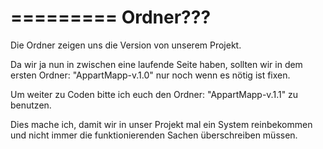 =========
Ordner???
=========

Die Ordner zeigen uns die Version von unserem Projekt.

Da wir ja nun in zwischen eine laufende Seite haben, sollten wir 
in dem ersten Ordner: "AppartMapp-v.1.0" nur noch wenn es nötig ist fixen.

Um weiter zu Coden bitte ich euch den Ordner: "AppartMapp-v.1.1" zu benutzen.

Dies mache ich, damit wir in unser Projekt mal ein System reinbekommen und nicht immer die funktionierenden 
Sachen überschreiben müssen.
